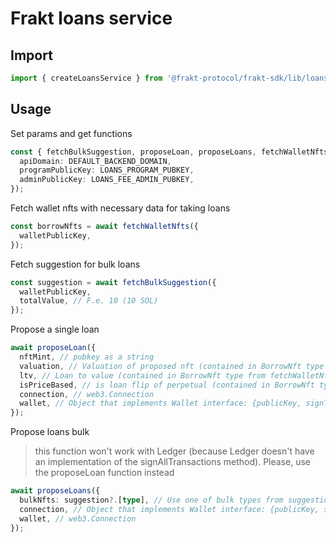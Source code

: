 # Frakt loans service

## Import

```typescript
import { createLoansService } from '@frakt-protocol/frakt-sdk/lib/loans/loansService';
```

## Usage

Set params and get functions

```typescript
const { fetchBulkSuggestion, proposeLoan, proposeLoans, fetchWalletNfts } = createLoansService({
  apiDomain: DEFAULT_BACKEND_DOMAIN,
  programPublicKey: LOANS_PROGRAM_PUBKEY,
  adminPublicKey: LOANS_FEE_ADMIN_PUBKEY,
});
```

Fetch wallet nfts with necessary data for taking loans

```typescript
const borrowNfts = await fetchWalletNfts({
  walletPublicKey,
});
```

Fetch suggestion for bulk loans

```typescript
const suggestion = await fetchBulkSuggestion({
  walletPublicKey,
  totalValue, // F.e. 10 (10 SOL)
});
```

Propose a single loan

```typescript
await proposeLoan({
  nftMint, // pubkey as a string
  valuation, // Valuation of proposed nft (contained in BorrowNft type from fetchWalletNfts)
  ltv, // Loan to value (contained in BorrowNft type from fetchWalletNfts)
  isPriceBased, // is loan flip of perpetual (contained in BorrowNft type from fetchWalletNfts)
  connection, // web3.Connection
  wallet, // Object that implements Wallet interface: {publicKey, signTransaction, signAllTransactions}
});
```

Propose loans bulk

> this function won't work with Ledger (because Ledger doesn't have an implementation of the signAllTransactions method). Please, use the proposeLoan function instead

```typescript
await proposeLoans({
  bulkNfts: suggestion?.[type], // Use one of bulk types from suggestion object from fetchBulkSuggestion func
  connection, // Object that implements Wallet interface: {publicKey, signTransaction, signAllTransactions}
  wallet, // web3.Connection
});
```
